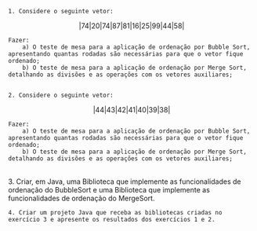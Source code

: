 	1. Considere o seguinte vetor:

$$
| 74 | 20 | 74 | 87 | 81 | 16 | 25 | 99 | 44 | 58 |
$$

	Fazer:  
		a) O teste de mesa para a aplicação de ordenação por Bubble Sort, apresentando quantas rodadas são necessárias para que o vetor fique ordenado;
		b) O teste de mesa para a aplicação de ordenação por Merge Sort, detalhando as divisões e as operações com os vetores auxiliares;


	2. Considere o seguinte vetor:

$$
| 44 | 43 | 42 | 41 | 40 | 39 | 38 | 
$$

	Fazer:
		a) O teste de mesa para a aplicação de ordenação por Bubble Sort, apresentando quantas rodadas são necessárias para que o vetor fique ordenado;
		b) O teste de mesa para a aplicação de ordenação por Merge Sort, detalhando as divisões e as operações com os vetores auxiliares;


​	
	3. Criar, em Java, uma Biblioteca que implemente as funcionalidades de ordenação do BubbleSort e uma Biblioteca que implemente as funcionalidades de ordenação do MergeSort.


	4. Criar um projeto Java que receba as bibliotecas criadas no exercício 3 e apresente os resultados dos exercícios 1 e 2.